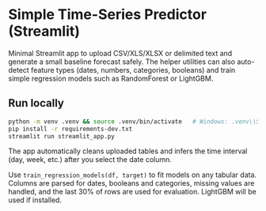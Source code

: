# Simple Time-Series Predictor (Streamlit)
Minimal Streamlit app to upload CSV/XLS/XLSX or delimited text and generate a small baseline forecast safely. The helper utilities can also auto-detect feature types (dates, numbers, categories, booleans) and train simple regression models such as RandomForest or LightGBM.

## Run locally
```bash
python -m venv .venv && source .venv/bin/activate   # Windows: .venv\\Scripts\\activate
pip install -r requirements-dev.txt
streamlit run streamlit_app.py
```

The app automatically cleans uploaded tables and infers the time interval (day, week, etc.) after you select the date column.

Use `train_regression_models(df, target)` to fit models on any tabular data. Columns are parsed for dates, booleans and categories, missing values are handled, and the last 30% of rows are used for evaluation. LightGBM will be used if installed.

